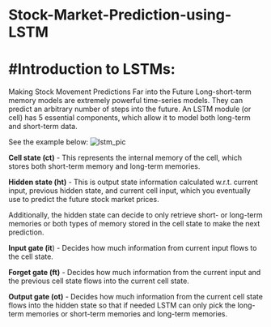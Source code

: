 # Stock-Market-Prediction-using-LSTM

# #Introduction to LSTMs: 

Making Stock Movement Predictions Far into the Future Long-short-term memory models are extremely powerful time-series models. They can predict an arbitrary number of steps into the future. An LSTM module (or cell) has 5 essential components, which allow it to model both long-term and short-term data. 

See the example  below:
![lstm_pic](https://github.com/user-attachments/assets/c3f32725-de0a-45e7-b059-7e82964d8c34)

**Cell state (ct)** - This represents the internal memory of the cell, which stores both short-term memory and long-term memories.

**Hidden state (ht)** - This is output state information calculated w.r.t. current input, previous hidden state, and current cell input, which you eventually use to predict the future stock market prices. 

Additionally, the hidden state can decide to only retrieve short- or long-term memories or both types of memory stored in the cell state to make the next prediction. 

**Input gate (it**) - Decides how much information from current input flows to the cell state.

**Forget gate (ft)** - Decides how much information from the current input and the previous cell state flows into the current cell state. 

**Output gate (ot)** - Decides how much information from the current cell state flows into the hidden state so that if needed LSTM can only pick the long-term memories or short-term memories and long-term memories.
